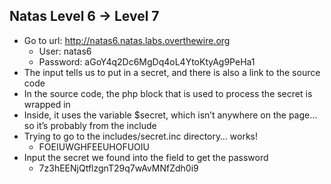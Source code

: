 ## Natas Level 6 → Level 7
- Go to url: http://natas6.natas.labs.overthewire.org
    - User: natas6
    - Password: aGoY4q2Dc6MgDq4oL4YtoKtyAg9PeHa1
- The input tells us to put in a secret, and there is also a link to the source code
- In the source code, the php block that is used to process the secret is wrapped in <? ?>
- Inside, it uses the variable $secret, which isn’t anywhere on the page… so it’s probably from the include
- Trying to go to the includes/secret.inc directory… works!
    - FOEIUWGHFEEUHOFUOIU
- Input the secret we found into the field to get the password
    - 7z3hEENjQtflzgnT29q7wAvMNfZdh0i9
